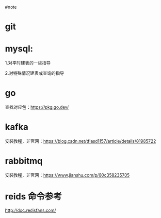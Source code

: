 #note

# git

# mysql:

1.对平时建表的一些指导

2.对特殊情况建表或查询的指导

# go

查找对应包：https://pkg.go.dev/

# kafka

安装教程，非官网：https://blog.csdn.net/tflasd1157/article/details/81985722

# rabbitmq

安装教程，非官网：https://www.jianshu.com/p/60c358235705

# reids 命令参考

http://doc.redisfans.com/



